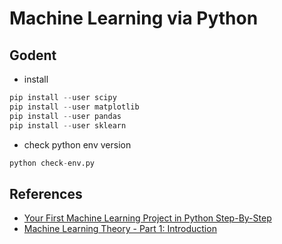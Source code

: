 # Machine Learning via Python

## Godent
* install
```python
pip install --user scipy
pip install --user matplotlib
pip install --user pandas
pip install --user sklearn
```
* check python env version
```python
python check-env.py
```

## References
* [Your First Machine Learning Project in Python Step-By-Step](http://machinelearningmastery.com/machine-learning-in-python-step-by-step/)
* [Machine Learning Theory - Part 1: Introduction](https://mostafa-samir.github.io/ml-theory-pt1/)
